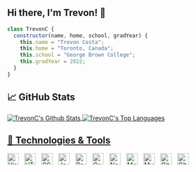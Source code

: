 ## Hi there, I'm Trevon! 👋

```javascript
class TrevonC {
  constructor(name, home, school, gradYear) {
    this.name = "Trevon Costa";
    this.home = "Toronto, Canada";
    this.school = "George Brown College";
    this.gradYear = 2022;
  }
}

```

## &#x1f4c8; GitHub Stats
<a href="https://github.com/TrevonC/TrevonC">
<img align="center" src="https://github-readme-stats.vercel.app/api?username=TrevonC&include_all_commits=true&show_icons=true&line_height=27&count_private=true&title_color=3a59bf&bg_color=f5f5f5" alt="TrevonC's Github Stats"/>
  
<a href="https://github.com/TrevonC/TrevonC">
<img align="center" src="https://github-readme-stats.vercel.app/api/top-langs/?username=TrevonC&title_color=3a59bf&bg_color=f5f5f5" alt="TrevonC's Top Languages"/>

 ## 🔧 Technologies & Tools
  
<img align="left" alt="Visual Studio Code" width="26px" src="https://cdn.jsdelivr.net/gh/devicons/devicon/icons/vscode/vscode-original.svg" style="padding-right:10px;" />
<img align="left" alt="HTML5" width="26px" src="https://cdn.jsdelivr.net/gh/devicons/devicon/icons/html5/html5-original.svg" style="padding-right:10px;" />
<img align="left" alt="CSS3" width="26px" src="https://cdn.jsdelivr.net/gh/devicons/devicon/icons/css3/css3-original.svg" style="padding-right:10px;" />
<img align="left" alt="JavaScript" width="26px" src="https://cdn.jsdelivr.net/gh/devicons/devicon/icons/javascript/javascript-original.svg" style="padding-right:10px;" />
<img align="left" alt="React" width="26px" src="https://cdn.jsdelivr.net/gh/devicons/devicon/icons/react/react-original.svg" style="padding-right:10px;" />
<img align="left" alt="GraphQL" width="26px" src="https://cdn.jsdelivr.net/gh/devicons/devicon/icons/graphql/graphql-plain.svg" style="padding-right:10px;" />
<img align="left" alt="Node.js" width="26px" src="https://cdn.jsdelivr.net/gh/devicons/devicon/icons/nodejs/nodejs-original.svg" style="padding-right:10px;" />
<img align="left" alt="MongoDB" width="26px" src="https://cdn.jsdelivr.net/gh/devicons/devicon/icons/mongodb/mongodb-original.svg" style="padding-right:10px;" />
<img align="left" alt="MySQL" width="26px" src="https://cdn.jsdelivr.net/gh/devicons/devicon/icons/mysql/mysql-original.svg" style="padding-right:10px;" />
<img align="left" alt="Git" width="26px" src="https://cdn.jsdelivr.net/gh/devicons/devicon/icons/git/git-original.svg" style="padding-right:10px;" />
<img align="left" alt="GitHub" width="26px" src="https://user-images.githubusercontent.com/3369400/139447912-e0f43f33-6d9f-45f8-be46-2df5bbc91289.png" style="padding-right:10px;" />

<br />
<br />

  
<!--
Coming Soon..
Projects..
Certifications..
- 🔭 I’m currently working on ...
- 🌱 I’m currently learning ...
- 👯 I’m looking to collaborate on ...
- 🤔 I’m looking for help with ...
- 💬 Ask me about ...
- 📫 How to reach me: ...
- 😄 Pronouns: ...
- ⚡ Fun fact: ...
-->
